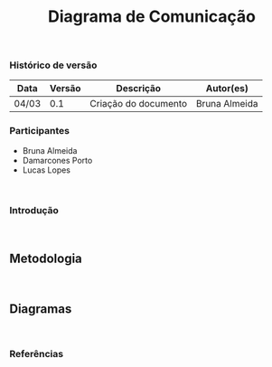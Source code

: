 # <center> Diagrama de Comunicação
<br>

### Histórico de versão
|Data | Versão | Descrição | Autor(es)
| -- | -- | -- | -- |
| 04/03 | 0.1 | Criação do documento | Bruna Almeida |

### Participantes

* Bruna Almeida 
* Damarcones Porto
* Lucas Lopes

<br>

### Introdução

<p align="justify"></p>
<p align="justify"></p>
<p align="justify"></p>

<br>

## Metodologia

<p align="justify"></p>
<p align="justify"></p>
<p align="justify"></p>

<br>

## Diagramas

<!-- <div class="toolgrid">
  <div>
        <center><img height="900px" src="../../img/diagrama_atividades/diagrama_tarefas_avaliacao.png"> 
    </div>
    <figcaption><center><i>Diagrama 04 - Realização de Avaliação.</i></figcaption>
</div>
<p align="justify">Maneira de como será realizado a avaliação do serviço que foi utilizado no salão juntamente com o funcionário que o realizou. </p> -->

</br>


### Referências